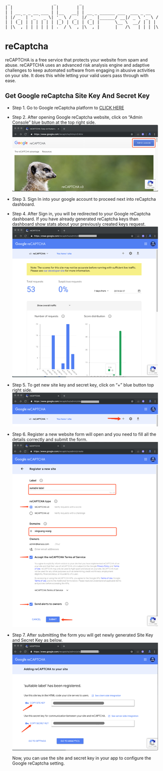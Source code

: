<pre align="center" type="ascii-art">
 _                 _         _                                 _                 _ _ 
| |               | |       | |                               | |               (_) |
| | __ _ _ __ ___ | |__   __| | __ _ ______ ___  ___ _ __   __| |_ __ ___   __ _ _| |
| |/ _` | '_ ` _ \| '_ \ / _` |/ _` |______/ __|/ _ \ '_ \ / _` | '_ ` _ \ / _` | | |
| | (_| | | | | | | |_) | (_| | (_| |      \__ \  __/ | | | (_| | | | | | | (_| | | |
|_|\__,_|_| |_| |_|_.__/ \__,_|\__,_|      |___/\___|_| |_|\__,_|_| |_| |_|\__,_|_|_|
</pre>
# reCaptcha

reCAPTCHA is a free service that protects your website from spam and abuse. reCAPTCHA uses an advanced risk analysis engine and adaptive challenges to keep automated software from engaging in abusive activities on your site. It does this while letting your valid users pass through with ease.

## Get Google reCaptcha Site Key And Secret Key

- Step 1. Go to Google reCaptcha platform to [CLICK HERE](https://www.google.com/recaptcha/intro/v3.html)
- Step 2. After opening Google reCaptcha website, click on “Admin Console” blue button at the top right side.
  ![Admin Console](./images/reCaptcha2.png)
- Step 3. Sign In into your google account to proceed next into reCaptcha dashboard.
- Step 4. After Sign in, you will be redirected to your Google reCaptcha dashboard. If you have already generated reCaptcha keys than dashboard show stats about your previously created keys request.
  ![dashboard](./images/reCaptcha4.png)
- Step 5. To get new site key and secret key, click on “+” blue button top right side.
  ![+](./images/reCaptcha5.png)
- Step 6. Register a new website form will open and you need to fill all the details correctly and submit the form.
  ![Register](./images/reCaptcha6.png)
- Step 7. After submitting the form you will get newly generated Site Key and Secret Key as below.
  ![Keys](./images/reCaptcha7.png)

    Now, you can use the site and secret key in your app to configure the Google reCaptcha setting.
